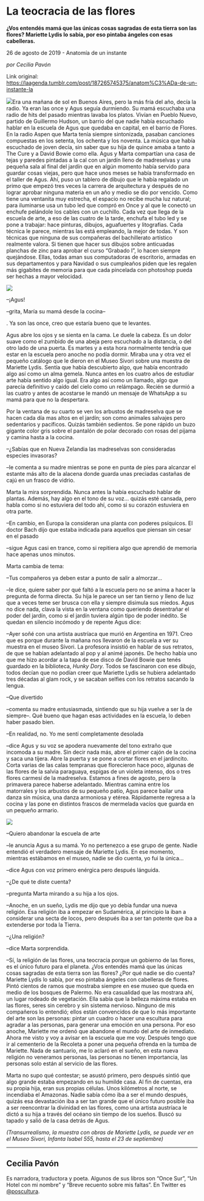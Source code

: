# La teocracia de las flores

**¿Vos entendés mamá que las únicas cosas sagradas de esta tierra son las flores? Mariette Lydis lo sabía, por eso pintaba ángeles con esas cabelleras.**

26 de agosto de 2019 - Anatomía de un instante

_por Cecilia Pavón_

Link original: https://laagenda.tumblr.com/post/187265745375/anatom%C3%ADa-de-un-instante-la

![](https://64.media.tumblr.com/67cd245dea59ad8c96fb3bf78f53a226/3e69e24bdf93716c-89/s400x600/5b3d3ec85072ba108d0b314ec1b41c8fe5f2a388.jpg)Era una mañana de sol
en Buenos Aires, pero la más fría del año, decía la radio. Ya eran las once y
Agus seguía durmiendo. Su mamá escuchaba una radio de hits del pasado mientras
lavaba los platos. Vivían en Pueblo Nuevo, partido de Guillermo Hudson, un
barrio del que nadie había escuchado hablar en la escuela de Agus que quedaba
en capital, en el barrio de Flores. En la radio Aspen que Marta tenía siempre
sintonizada, pasaban canciones compuestas en los setenta, los ochenta y los
noventa. La música que había escuchado de joven decía, sin saber que su hija de
quince amaba a tanto a The Cure y a David Bowie como ella. Agus y Marta
compartían una casa de tejas y paredes pintadas a la cal con un jardín lleno de
madreselvas y una pequeña sala al final del jardín que en algún momento había
servido para guardar cosas viejas, pero que hace unos meses se había transformado
en el taller de Agus. Ahí, puso un tablero de dibujo que le había regalado un
primo que empezó tres veces la carrera de arquitectura y después de no lograr
aprobar ninguna materia en un año y medio se dio por vencido. Como tiene una
ventanita muy estrecha, el espacio no recibe mucha luz natural; para iluminarse
usa un tubo led que compró en Once y al que le conectó un enchufe pelándole los
cables con un cuchillo. Cada vez que llega de la escuela de arte, a eso de las
cuatro de la tarde, enchufa el tubo led y se pone a trabajar: hace pinturas,
dibujos, aguafuertes y litografias. Cada técnica le parece, mientras las está
empleando, la mejor de todas. Y son técnicas que ninguna de sus compañeras del
bachillerato artístico realmente valora. Si tienen que hacer sus dibujos sobre
anticuadas planchas de zinc para aprobar el curso “Grabado I”, lo hacen siempre
quejándose. Ellas, todas aman sus computadoras de escritorio, armadas en sus
departamentos y para Navidad o sus cumpleaños piden que les regalen más gigabites
de memoria para que cada pincelada con photoshop pueda ser hechas a mayor
velocidad. 

![](https://64.media.tumblr.com/4a9862ea2440d1b990fa9423845ffd95/3e69e24bdf93716c-0a/s500x750/073a895a4de2dd8990f09cffd82bb7567ce27833.jpg)


–¡Agus! 

–grita, María su mamá
desde la cocina–

. Ya son las once, creo que estaría bueno que te levantes.

Agus abre los ojos y se sienta en la
cama. Le duele la cabeza. Es un dolor suave como el zumbido de una abeja pero
escuchado a la distancia, o del otro lado de una puerta. Es martes y a esta
hora normalmente tendría que estar en la escuela pero anoche no podía dormir.
Miraba una y otra vez el pequeño catálogo que le dieron en el Museo Sivori
sobre una muestra de Mariette Lydis. Sentía que había descubierto algo, que
había encontrado algo así como un alma gemela. Nunca antes en los cuatro años
de estudiar arte había sentido algo igual. Era algo así como un llamado, algo
que parecía definitivo y caído del cielo como un relámpago. Recién se durmió a
las cuatro y antes de acostarse le mandó un mensaje de WhatsApp a su mamá para
que no la despertara. 

Por la ventana de su cuarto se ven los arbustos de madreselva que se
hacen cada día mas altos en el jardín; son como animales salvajes pero
sedentarios y pacíficos. Quizás también sedientos. Se pone rápido un buzo
gigante color gris sobre el pantalón de polar decorado con rosas del pijama y
camina hasta a la cocina.



–¿Sabías que en Nueva Zelandia las
madreselvas son consideradas especies invasoras? 

–le comenta a su madre
mientras se pone en punta de pies para alcanzar el estante más alto de la
alacena donde guarda unas preciadas castañas de cajú en un frasco de vidrio.

Marta la mira sorprendida. Nunca antes la había escuchado hablar de
plantas. Además, hay algo en el tono de su voz… quizás esté cansada, pero habla
como si no estuviera del todo ahí, como si su corazón estuviera en otra
parte. 



–En cambio, en Europa la consideran una planta con poderes psíquicos.
El doctor Bach dijo que estaba indicada para
aquellos que piensan sin cesar en el pasado 

–sigue Agus casi en trance, como
si repitiera algo que aprendió de memoria hace apenas unos minutos.

Marta cambia de tema:



–Tus compañeros ya deben estar a punto de salir a
almorzar… 

–le dice, quiere saber por qué faltó a la escuela pero no se anima
a hacer la pregunta de forma directa. Su hija le parece un ser tan tierno y
lleno de luz que a veces teme ser brusca con ella y siempre disimula sus
miedos. Agus no dice nada, clava la vista en la ventana como queriendo
desentrañar el poder del jardín, como si el jardín tuviera algún tipo de poder
inédito. Se quedan en silencio incómodo y de repente Agus dice:



–Ayer soñé con una artista austríaca que murió en
Argentina en 1971. Creo que es porque durante la mañana nos llevaron de la
escuela a ver su muestra en el museo Sívori. La profesora insistió en hablar de
sus retratos, de que se habían adelantado al pop y al animé japonés. De hecho
había uno que me hizo acordar a la tapa de ese disco de David Bowie que tenés
guardado en la biblioteca, *Hunky Dory*. Todos se fascinaron con ese dibujo,
todos decían que no podían creer que Mariette Lydis se hubiera adelantado tres
décadas al glam rock, y se sacaban selfies con los retratos sacando la
lengua. 



–Que divertido 

–comenta su madre entusiasmada,
sintiendo que su hija vuelve a ser la de siempre–. Qué bueno que hagan esas
actividades en la escuela, lo deben haber pasado bien.



–En realidad, no. Yo me sentí completamente
desolada 

–dice Agus y su voz se apodera nuevamente del tono extraño que
incomoda a su madre. Sin decir nada más, abre el primer cajón de la cocina y
saca una tijera. Abre la puerta y se pone a cortar flores en el jardincito.
Corta varias de las calas tempranas que florecieron hace poco, algunas de las
flores de la salvia paraguaya, espigas de un violeta intenso, dos o tres flores
carmesí de la madreselva. Estamos a fines de agosto, pero la primavera parece
haberse adelantado. Mientras camina entre los matorrales y los arbustos de su
pequeño patio, Agus parece bailar una danza sin música, una danza armoniosa y
etérea. Rápidamente regresa a la cocina y las pone en distintos frascos de
mermelada vacíos que guarda en un pequeño armario. 

![](https://64.media.tumblr.com/2129e24b74eed5b6635f1a2bd40bfdd4/3e69e24bdf93716c-8e/s400x600/14958f8b9bbc98669c7ecaea4ac85f6d9df82d27.jpg)


–Quiero abandonar la escuela de arte 

–le anuncia
Agus a su mamá. Yo no pertenezco a ese grupo de gente. Nadie entendió el
verdadero mensaje de Mariette Lydis. En ese momento, mientras estábamos en el
museo, nadie se dio cuenta, yo fui la única… 

–dice Agus con voz primero
enérgica pero después lánguida.



–¿De qué te diste cuenta? 

–pregunta Marta mirando
a su hija a los ojos.



–Anoche, en un sueño, Lydis me dijo que yo
debía fundar una nueva religión. Esa religión iba a empezar en Sudamérica, al
principio la iban a considerar una secta de locos, pero después iba a ser tan
potente que iba a extenderse por toda la Tierra. 



–¿Una religión? 

–dice Marta sorprendida.



–Sí, la religión de las flores, una teocracia
porque un gobierno de las flores, es el único futuro para el planeta. ¿Vos
entendés mamá que las únicas cosas sagradas de esta tierra son las flores? ¿Por
qué nadie se dio cuenta? Mariette Lydis lo sabía, por eso pintaba ángeles con
cabelleras de flores. Pintó cientos de ramos que mostraba siempre en ese museo
que queda en medio de los bosques de Palermo. No era casualidad que las
mostrara ahí, un lugar rodeado de vegetación. Ella sabía que la belleza máxima
estaba en las flores, seres sin cerebro y sin sistema nervioso. Ninguno de mis
compañeros lo entendió; ellos están convencidos de que lo más importante del
arte son las personas: pintar un cuadro o hacer una escultura para agradar a
las personas, para generar una emoción en una persona. Por eso anoche, Mariette
me ordenó que abandone el mundo del arte de inmediato. Ahora me visto y voy a
avisar en la escuela que me voy. Después tengo que ir al cementerio de la
Recoleta a poner una pequeña ofrenda en la tumba de Mariette. Nada de
santuario, me lo aclaró en el sueño, en esta nueva religión no veneramos
personas, las personas no tienen importancia, las personas solo están al
servicio de las flores.

Marta no supo qué contestar; se asustó primero, pero
después sintió que algo grande estaba empezando en su humilde casa. Al fin de
cuentas, era su propia hija, eran sus propias células. Unos kilómetros al
norte, se incendiaba el Amazonas. Nadie sabía cómo iba a ser el mundo después,
quizás esa devastación iba a ser tan grande que el único futuro posible iba a
ser reencontrar la divinidad en las flores, como una artista austríaca le dictó
a su hija a través del océano sin tiempo de los sueños. Buscó su tapado y salió
de la casa detrás de Agus. 

*(Transurrealismo, la muestra con obras de Mariette Lydis, se puede ver en el Museo Sivori, Infanta Isabel 555, hasta el 23 de septiembre)*

---

Cecilia Pavón
-------------

 Es narradora, traductora y poeta. Algunos de sus libros son “Once Sur”, “Un Hotel con mi nombre” y “Breve recuento sobre mis faltas”. En Twitter es [@poscultura](https://twitter.com/poscultura). 

